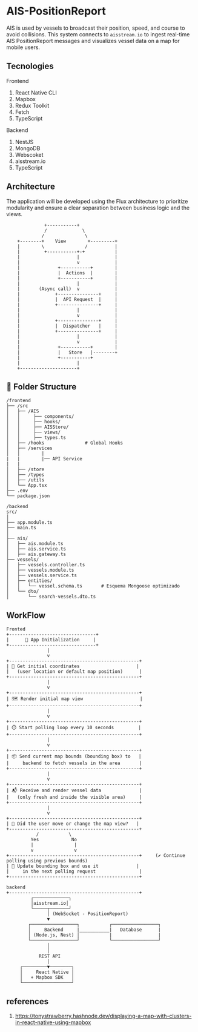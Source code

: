 # AIS-PositionReport 

AIS is used by vessels to broadcast their position, speed, and course to avoid collisions. This system connects to `aisstream.io` to ingest real-time AIS PositionReport messages and visualizes vessel data on a map for mobile users.


## Tecnologies 

Frontend 

1) React Native CLI
2) Mapbox
3) Redux Toolkit 
4) Fetch
5) TypeScript

Backend 

1) NestJS
2) MongoDB 
3) Webscoket 
4) aisstream.io
5) TypeScript

## Architecture 

The application will be developed using the Flux architecture to prioritize modularity and ensure a clear separation between business logic and the views.

```
              +-----------+
              /             \
             /               \
    +--------+    View        +---------+
    |        \               /          |
    |         +-----------+-+           |
    |                     |             |
    |                     v             |
    |              +-----------+        |
    |              |  Actions  |        |
    |              +-----------+        |
    |                     |             |
    |       (Async call)  v             |
    |             +---------------+     |
    |             |  API Request  |     |
    |             +---------------+     |
    |                     |             |
    |                     v             |
    |             +---------------+     |
    |             |  Dispatcher   |     |
    |             +---------------+     |
    |                     |             |
    |                     v             |
    |              +-----------+        |
    |              |   Store   |--------+
    |              +-----------+
    |                     |
    +---------------------+
```


## 📁 Folder Structure

```
/frontend
├── /src         
│   ├── /AIS
│   │     ├── components/
│   │     ├── hooks/
│   │     ├── AISStore/
│   │     ├── views/
│   │     ├── types.ts
│   ├── /hooks               # Global Hooks
│   ├── /services
│   │        |
|   |        |── API Service
|   |               
│   ├── /store                 
│   ├── /types                 
│   ├── /utils              
│   └── App.tsx
├── .env
└── package.json
```


```
/backend
src/
│
├── app.module.ts
├── main.ts
│
├── ais/
│   ├── ais.module.ts
│   ├── ais.service.ts
│   ├── ais.gateway.ts
├── vessels/
│   ├── vessels.controller.ts
│   ├── vessels.module.ts
│   ├── vessels.service.ts
│   ├── entities/
│   │   └── vessel.schema.ts       # Esquema Mongoose optimizado
│   └── dto/
│       └── search-vessels.dto.ts
```

## WorkFlow

```
Fronted
+--------------------------------+
|      🚀 App Initialization     |
+--------------------------------+
               |
               v
+------------------------------------------------+
| 📍 Get initial coordinates                     |
|   (user location or default map position)      |
+------------------------------------------------+
               |
               v
+------------------------------------------------+
| 🗺️ Render initial map view                     |
+------------------------------------------------+
               |
               v
+------------------------------------------------+
| ⏱️ Start polling loop every 10 seconds         |
+------------------------------------------------+
               |
               v
+------------------------------------------------+
| 📦 Send current map bounds (bounding box) to   |
|     backend to fetch vessels in the area       |
+------------------------------------------------+
               |
               v
+------------------------------------------------+
| 📬 Receive and render vessel data              |
|   (only fresh and inside the visible area)     |
+------------------------------------------------+
               |
               v
+------------------------------------------------+
| 🔄 Did the user move or change the map view?   |
+------------------------------------------------+
           /           \
         Yes            No
         |               |
         v               v
+------------------------------------------------+     (✔️ Continue polling using previous bounds)
| 📍 Update bounding box and use it              |
|     in the next polling request                |
+------------------------------------------------+

backend
+------------------------------------------------+
         ┌─────────────┐
         │aisstream.io│
         └─────┬───────┘
               │ (WebSocket - PositionReport)
               ▼
        ┌─────────────────┐           ┌─────────────────┐
        │     Backend     |___________|   Database      |
        │ (Node.js, Nest) │           |                 |
        └─────────────────┘           └─────────────────┘
               │
               │
            REST API 
               │
     ┌─────────▼────────┐
     │     React Native │
     │   + Mapbox SDK   │
     └──────────────────┘
```

## references 

1) https://tonystrawberry.hashnode.dev/displaying-a-map-with-clusters-in-react-native-using-mapbox

